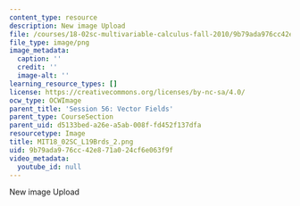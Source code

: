 ```yaml
---
content_type: resource
description: New image Upload
file: /courses/18-02sc-multivariable-calculus-fall-2010/9b79ada976cc42e871a024cf6e063f9f_MIT18_02SC_L19Brds_2.png
file_type: image/png
image_metadata:
  caption: ''
  credit: ''
  image-alt: ''
learning_resource_types: []
license: https://creativecommons.org/licenses/by-nc-sa/4.0/
ocw_type: OCWImage
parent_title: 'Session 56: Vector Fields'
parent_type: CourseSection
parent_uid: d5133bed-a26e-a5ab-008f-fd452f137dfa
resourcetype: Image
title: MIT18_02SC_L19Brds_2.png
uid: 9b79ada9-76cc-42e8-71a0-24cf6e063f9f
video_metadata:
  youtube_id: null
---
```

New image Upload